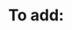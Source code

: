 # To add:

<!-- Add ability to turn passive power user on and off?-->


<!--=== Chem Injector ===-->
<!-- Pre load it with a drug/self consumable, you can inject at a click -->

<!--=== Plague Claw ===-->
<!-- Gives a slow but powerfull attack that applies diseases? or some sort of toxin -->

<!--=== Ballistic Mechadendrite ===-->
<!-- You can load it with a gun youre holding, and shoot with it as if the mechadendrite had x skill in shooting? turn on and off. -->